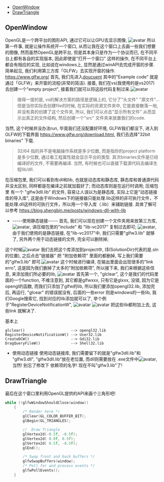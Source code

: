 - [OpenWindow](#openwindow)
- [DrawTriangle](#drawtriangle)


## OpenWindow
OpenGL是一个跨平台的图形API, 通过它可以让GPU去显示图像, ![avatar](../pic/img1_1.png)
所以第一件事, 就是让操作系统开一个窗口, 从而让我在这个窗口上去画一些我们想要的图像, 然而虽然OpenGL是跨平台, 但是其本身只是作为一个协议而已, 在不同平台上都有各自的实现版本, 因此即使是"打开一个窗口" 这样的操作, 在不同平台上都会有相应的实现, 比如说在windows上, 显然是通过winAPI去完成开窗的步骤.  简单起见, 我们利用第三方库「GLFW」去实现开窗的操作. https://www.glfw.org/
首先, 我们先进入<a href ="https://www.glfw.org/documentation.html">doucuent</a> 其中的"Example code" 就是通过「GLFW」来开窗的流程(非常的简洁). 接着, 我们在vs(我使用的是vs2017) 去创建一个"empty project", 接着我们就可以将这段代码复制过来.![avatar](../pic/img1_2.png) 

> 值得一提的是, vs的解决方案的路径是逻辑上的, 它分了"头文件" "源文件"... 但是当你实际去创建file的时候, 在实际的资源文件夹中, 它是直接散落一地, 并没有真的创建了这个文件夹, 所以, 我们可以点击"显示所有文件" 从而显示出真正的文件结构, 然后创建一个"src" 文件夹来放置我们的code.

当然, 这个时候并没办法run, 毕竟我们还没配置好环境, GLFW我们都没下, 进入到GLFW的下载界面 https://www.glfw.org/download.html, 我们去选择"32bit binaries" 下载.
> 32/64 指的并不是电脑操作系统是多少位数, 而是指你的project platform是多少位数, 通过看工程属性就会显示平台的类型. 其次binaries文件是已经编译好的文件, 不需要再编译. 当然, 有时候也可以直接下载源代码去编译生程lib/dll.


在压缩包里, 我们可以看到有dll和lib, 也就是动态库和静态库, 静态库和普通源代码并没太区别, 同样都是在编译之前就加载好了; 而动态库则是在运行时调用; 压缩包里 有一个 "glfw3dll.lib" 的文件, 容易让人误以为是静态库, 实际上它是"动态链接库的导入库", 这是由于Windows下的链接器只能处理.lib这样的非可执行文件，不能处理.dll这样的可执行文件，所以用一个导入库（.lib）来辅助链接.  具体了解可以参考  https://blog.shengbin.me/posts/windows-dll-with-lib


- -----使用静态链接-----
首先, 我们可以现在创建一个文件夹用来放第三方库, ![avatar](../pic/img1_3.png), 讲压缩包里的"include" 和 "lib-vc2017" 复制过去即可;
![avatar](../pic/img1_4.png), 由于我们使用的是静态链接, 在"lib-vc2017"中, 我们只需要"glfw3.lib" 就够了, 另外两个用于动态链接的文件, 完全可以删除掉;

这个时候![avatar](../pic/img1_5.png) 我们去把这个库添加到project中, ($(SolutionDir)代表的是.sln的位置), 之后点击"链接器" 把 "附加依赖项" 里面的都删掉, 写上我们需要的"glfw3.lib" 即可.![avatar](../pic/img1_6.png)
这个时候进行编译, 在输出里面会出现很多的"link erro", 这是因为我们删掉了太多的"附加依赖项", 所以接下来, 我们来根据这些信息, 来添加我们所必要的lib, 
![avatar](../pic/img1_7.png)
首先第一个, "glclear", 这个是我们的代码里面的一个function, 不难注意到, 其它都是glfwxxx, 只有它是glxxx, 没错, 因为它是opengl的函数, 而我们只添加了glfw的lib,  所以我们要添加opengl32.lib, 添加完后, 再运行, "glcear" 的错误就没有, 后面的一些error 则是windows的一些lib, 我们Google搜索它, 找到对应的lib添加就可以了, 举个例子"RegisterDeviceNotificationW", ![avatar](../pic/img1_8.png)
![avatar](../pic/img1_9.png) 把这些lib都附加上去, 这些link 就解决了.

基本上
```
glclear()                     --> opengl32.lib
RegisterDeviceNotificationW() --> User32.lib
CreateDCW()                   --> Gdi32.lib
DragQueryFileW()              --> Shell32.lib
```
- 使用动态链接
使用动态链接库, 我们需要留下的就是"glfw3dll.lib"和 "glfw3.dll", "glfw3dll.lib"放在老位置, 而dll则需要放在 .exe文件中![avatar](../pic/img1_10.png), 当然! 别忘了修改下 依赖项的名字! 现在不叫"glfw3.lib"了!



## DrawTriangle
最后在这个窗口里利用OpenGL提供的API来画个三角形吧!
```c++
while (!glfwWindowShouldClose(window))
	{
		/* Render here */
		glClear(GL_COLOR_BUFFER_BIT);
		glBegin(GL_TRIANGLES);

        //  Draw Triangle
		glVertex2d(-0.5f, -0.5f);
		glVertex2d( 0.0f, 0.5f);
		glVertex2d( 0.5f, -0.5f);
		glEnd();

		/* Swap front and back buffers */
		glfwSwapBuffers(window);
		/* Poll for and process events */
		glfwPollEvents();
	}
```

